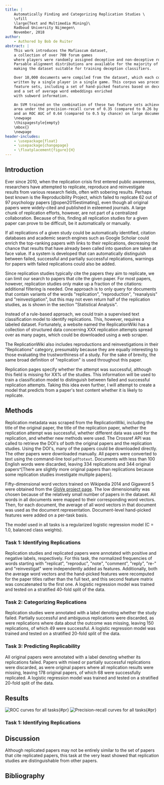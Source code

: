 ```yaml
---
title: |
    Automatically Finding and Categorizing Replication Studies \
    \vfill
    \large{Text and Multimedia Mining}\
    Radboud University Nijmegen\
    November, 2018
author:
    - Authored by Bob de Ruiter
abstract: |
    This work introduces the Mafiascum dataset,
    a collection of over 700 forum games
    where players were randomly assigned deceptive and non-deceptive roles.
    Parsable alignment distributions are available for the majority of the games,
    making the dataset suitable for training deception classifiers.

    Over 10,000 documents were compiled from the dataset, which each contained all messages
    written by a single player in a single game. This corpus was processed into multiple
    feature sets, including a set of hand-picked features based on deception theory
    and a set of average word embeddings enriched
    with subword information.

    An SVM trained on the combination of these two feature sets achieved an
    area under the precision-recall curve of 0.35 (compared to 0.26 by chance)
    and an ROC AUC of 0.64 (compared to 0.5 by chance) on large documents.
    \newpage
    \thispagestyle{empty}
    \mbox{}
    \newpage
header-includes:
    - \usepackage{float}
    - \usepackage{changepage}
    - \floatplacement{figure}{H}
---
```


## Introduction

Ever since 2010, when the replication crisis first entered public awareness, researchers have attempted to replicate, reproduce and reinvestigate results from various research fields, often with sobering results.
Perhaps best known is the Reproducibility Project, which failed to replicate 62 out of 97 psychology papers [@open2015estimating],
even though all original papers were widely-cited and published in esteemed journals. 
A large chunk of replication efforts, however, are not part of a centralized collaboration. Because of this, finding all replication studies for a given paper can prove to be difficult, be it automatically or manually.

If all replications of a given study could be automatically identified, citation databases and academic search engines such as Google Scholar could enrich the top-ranking papers with links to their replications, decreasing the chance that results that have already been called into question are taken at face value. If a system is developed that can automatically distinguish between failed, successful and partially successful replications, warnings for papers with failed replications could also be added.

Since replication studies typically cite the papers they aim to replicate, we can limit our search to papers that cite the given paper. For most papers, however, replication studies only make up a fraction of the citations: additional filtering is needed. One approach is to only query for documents that contain variants of the words "replication", "reproduction", "reanalysis" and "reinvestigation", but this may not even return half of the replication studies, as is shown in the section "Statistical Analysis".

Instead of a rule-based approach, we could train a supervised text classification model to identify replications. This, however, requires a labeled dataset. Fortunately, a website named the ReplicationWiki has a collection of structured data concerning XXX replication attempts spread over as many pages, which could be downloaded using a web scraper.

The ReplicationWiki also includes reproductions and reinvestigations in their "Replications" category, presumably because they are equally interesting to those evaluating the trustworthiness of a study. For the sake of brevity, the same broad definition of "replication" is used throughout this paper.

Replication pages specify whether the attempt was successful, although this field is missing for XX% of the studies. This information will be used to train a classification model to distinguish between failed and successful replication attempts. Taking this idea even further, I will attempt to create a model that predicts from a paper's text content whether it is likely to replicate.

## Methods

Replication metadata was scraped from the ReplicationWiki, including the title of the original paper, the title of the replication paper, whether the replication attempt was successful, whether different data was used for the replication, and whether new methods were used. The Crossref API was called to retrieve the DOI's of both the original papers and the replication studies. Using the DOI's, many of the papers could be downloaded directly. The other papers were downloaded manually. All papers were converted to text using the command-line tool `pdftotext`. Documents with less than 100 English words were discarded, leaving 334 replications and 344 original papers^[There are slightly more original papers than replications because some replication studies investigate multiple papers].

Fifty-dimensional word vectors trained on Wikipedia 2014 and Gigaword 5 were obtained from the [GloVe project page]. The low dimensionality was chosen because of the relatively small number of papers in the dataset. All words in all documents were mapped to their corresponding word vectors. Then, for each document, the average of all word vectors in that document was used as the document representation. Document-level hand-picked features were added on a per-task basis.

The model used in all tasks is a regularized logistic regression model (C = 1.0, balanced class weights).

### Task 1: Identifying Replications

Replication studies and replicated papers were annotated with positive and negative labels, respectively. For this task, the normalized frequencies of words starting with "replicat", "reproduc", "note", "comment", "reply", "re-" and "reinvestigat" were independently added as features. Additionally, both the average word vectors and the hand-picked features were recomputed for the paper titles rather than the full text, and this second feature matrix was concatenated to the first one. A logistic regression model was trained and tested on a stratified 40-fold split of the data.

### Task 2: Categorizing Replications

Replication studies were annotated with a label denoting whether the study failed. Partially successful and ambiguous replications were discarded, as were replications where data about the outcome was missing, leaving 150 replications, of which 49 were successful. A logistic regression model was trained and tested on a stratified 20-fold split of the data.

### Task 3: Predicting Replicability

All original papers were annotated with a label denoting whether its replications failed. Papers with mixed or partially successful replications were discarded, as were original papers where all replication results were missing, leaving 178 original papers, of which 68 were successfully replicated. A logistic regression model was trained and tested on a stratified 20-fold split of the data.

## Results

![ROC curves for all tasks](rocs.png){#pr}
![Precision-recall curves for all tasks](pr.png){#pr}

### Task 1: Identifying Replications

## Discussion



Although replicated papers may not be entirely similar to the set of papers that cite replicated papers, this task at the very least showed that replication studies are distinguishable from other papers.


[GloVe project page]: https://nlp.stanford.edu/projects/glove/

## Bibliography
